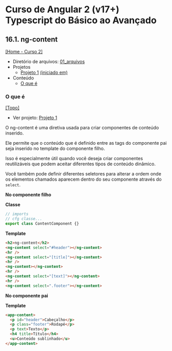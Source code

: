 # Curso de Angular 2 (v17+) Typescript do Básico ao Avançado

## 16.1. ng-content
[[Home - Curso 2]](../../README.md#curso-2)<br />

- Diretório de arquivos: [01_arquivos](./01_arquivos/)
- Projetos
  - [Projeto 1](./01_arquivos/proj_01/) [(iniciado em)](#o-que-é)
- Conteúdo
  - [O que é](#o-que-é)

### O que é
[[Topo]](#)<br />

- Ver projeto: [Projeto 1](./01_arquivos/proj_01/)

O ng-content é uma diretiva usada para criar componentes de conteúdo inserido.

Ele permite que o conteúdo que é definido entre as tags do componente pai seja inserido no template do componente filho.

Isso é especialmente útil quando você deseja criar componentes reutilizáveis que podem aceitar diferentes tipos de conteúdo dinâmico.

Você também pode definir diferentes seletores para alterar a ordem onde os elementos chamados aparecem dentro do seu componente através do `select`.


**No componente filho**

**Classe**
```typescript
// imports
// cfg classe...
export class ContentComponent {}
```

**Template**
```html
<h2>ng-content</h2>
<ng-content select="#header"></ng-content>
<hr />
<ng-content select="[title]"></ng-content>
<hr />
<ng-content></ng-content>
<hr />
<ng-content select="[text]"></ng-content>
<hr />
<ng-content select=".footer"></ng-content>
```

**No componente pai**

**Template**
```html
<app-content>
  <p id="header">Cabeçalho</p>
  <p class="footer">Rodapé</p>
  <p text>Texto</p>
  <h4 title>Título</h4>
  <u>Conteúdo sublinhado</u>
</app-content>
```
